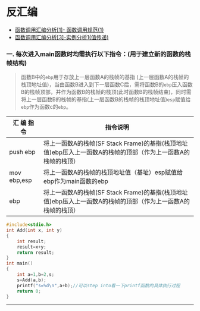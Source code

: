 # 反汇编


* [函数调用汇编分析[1]- 函数调用规范(1)](http://www.hisnote.com/2013/06/19/%E5%87%BD%E6%95%B0%E8%B0%83%E7%94%A8%E6%B1%87%E7%BC%96%E5%88%86%E6%9E%90%E3%80%902%E3%80%91-%E5%87%BD%E6%95%B0%E8%B0%83%E7%94%A8%E8%A7%84%E8%8C%831/2/)
* [函数调用汇编分析[3]-实例分析1(值传递)](http://www.hisnote.com/2013/07/25/%E5%87%BD%E6%95%B0%E8%B0%83%E7%94%A8%E6%B1%87%E7%BC%96%E5%88%86%E6%9E%90%E3%80%903%E3%80%91-%E5%AE%9E%E4%BE%8B%E5%88%86%E6%9E%901%E5%80%BC%E4%BC%A0%E9%80%92/)

### 一.	每次进入main函数时均需执行以下指令：(用于建立新的函数的栈帧结构)
>函数B中的`ebp`用于存放上一层函数A的栈帧的基指 (上一层函数A的栈帧的栈顶地址值)，当由函数B进入到下一层函数C后，需将函数B的`ebp`压入函数B的栈帧顶部，并作为函数B的栈帧的栈顶(此时函数B的栈帧结束)，同时需将上一层函数B的栈帧的基指(上一层函数B的栈帧的栈顶地址值)`esp`赋值给`ebp`作为函数c的`ebp`。


| 汇 编 指 令 | 指令说明 |
|--------|--------|
|  push ebp    |  将上一函数A的栈帧(SF Stack Frame)的基指(栈顶地址值)ebp压入上一函数A的栈帧的顶部（作为上一函数A的栈帧的栈顶）      |
|  mov        ebp,esp      |   将上一函数A的栈帧的栈顶地址值（基址）esp赋值给ebp作为main函数的ebp     |
|  ebp      |    将上一函数A的栈帧(SF Stack Frame)的基指(栈顶地址值)ebp压入上一函数A的栈帧的顶部（作为上一函数A的栈帧的栈顶）    |

```C
#include<stdio.h>
int Add(int x, int y)
{
	int result;
	result=x+y;
    return result;
}
int main()
{
    int a=1,b=2,s;
    s=Add(a,b);
    printf("s=%d\n",a+b);//可以step into看一下printf函数的具体执行过程
    return 0;
}
```


***


